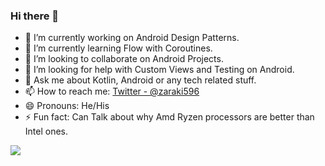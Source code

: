 ### Hi there 👋

- 🔭 I’m currently working on Android Design Patterns.
- 🌱 I’m currently learning Flow with Coroutines.
- 👯 I’m looking to collaborate on Android Projects.
- 🤔 I’m looking for help with Custom Views and Testing on Android.
- 💬 Ask me about Kotlin, Android or any tech related stuff.
- 📫 How to reach me: [Twitter - @zaraki596](https://twitter.com/zaraki596)
- 😄 Pronouns: He/His
- ⚡ Fun fact: Can Talk about why Amd Ryzen processors are better than Intel ones.

<img src ="https://github-readme-stats.vercel.app/api?username=zaraki596&&show_icons=true&title_color=ffffff&icon_color=bb2acf&text_color=daf7dc&bg_color=151515">


